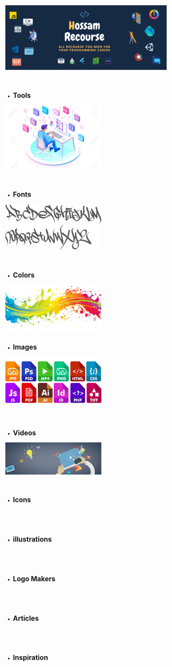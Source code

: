 <img src='Images/HossamResources.png'/>

<br/>
<br/>
<br/>

<ul>
  <li>
    <h2>Tools</h2>
  </li>
</ul>

<img src='Images/tools.jpg' width='300px'>

<br/>
<br/>
<br/>

<ul>
  <li>
    <h2>Fonts</h2>
  </li>
</ul>

<img src='Images/fonts.gif' width='300px'>

<br/>
<br/>
<br/>

<ul>
  <li>
    <h2>Colors</h2>
  </li>
</ul>

<img src='Images/colors.png' width='300px'>

<ul>
  <li>
    <h2>Images</h2>
  </li>
</ul>

<img src='Images/images.jpg' width='300px'>

<br/>
<br/>
<br/>


<ul>
  <li>
    <h2>Videos</h2>
  </li>
</ul>

<img src='Images/videos.png' width='300px'>

<br/>
<br/>
<br/>


<ul>
  <li>
    <h2>Icons</h2>
  </li>
</ul>

<br/>
<br/>
<br/>


<ul>
  <li>
    <h2>illustrations</h2>
  </li>
</ul>

<br/>
<br/>
<br/>


<ul>
  <li>
    <h2>Logo Makers</h2>
  </li>
</ul>

<br/>
<br/>
<br/>


<ul>
  <li>
    <h2>Articles</h2>
  </li>
</ul>

<br/>
<br/>
<br/>


<ul>
  <li>
    <h2>Inspiration</h2>
  </li>
</ul>

<br/>
<br/>
<br/>


